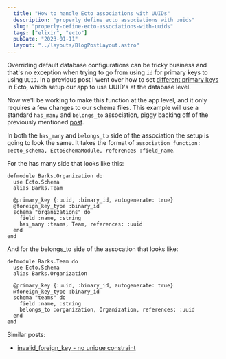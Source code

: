 ```yaml
---
  title: "How to handle Ecto associations with UUIDs"
  description: "properly define ecto associations with uuids"
  slug: "properly-define-ecto-associations-with-uuids"
  tags: ["elixir", "ecto"]
  pubDate: "2023-01-11"
  layout: "../layouts/BlogPostLayout.astro"
---
```


Overriding default database configurations can be tricky business and that's no exception when trying to go from using `id` for primary keys to using `UUID`. In a previous post I went over how to set [different primary keys](https://www.devdecks.io/2023-set-primary-key-ecto) in Ecto, which setup our app to use UUID's at the database level. 

Now we'll be working to make this function at the app level, and it only requires a few changes to our schema files. This example will use a standard `has_many` and `belongs_to` association, piggy backing off of the previously mentioned [post](https://www.devdecks.io/2023-set-primary-key-ecto).

In both the `has_many` and `belongs_to` side of the association the setup is going to look the same. It takes the format of `association_function: :ecto_schema, EctoSchemaModule, references :field_name`.

For the has many side that looks like this:
```
defmodule Barks.Organization do
  use Ecto.Schema
  alias Barks.Team

  @primary_key {:uuid, :binary_id, autogenerate: true}
  @foreign_key_type :binary_id
  schema "organizations" do
    field :name, :string
    has_many :teams, Team, references: :uuid
  end
end
```

And for the belongs_to side of the assocation that looks like:
```
defmodule Barks.Team do
  use Ecto.Schema
  alias Barks.Organization

  @primary_key {:uuid, :binary_id, autogenerate: true}
  @foreign_key_type :binary_id
  schema "teams" do
    field :name, :string
    belongs_to :organization, Organization, references: :uuid
  end
end
```

Similar posts:
- [invalid_foreign_key - no unique constraint](https://devdecks.io/2023-invalid_foreign_key-no-unique-constraint)
